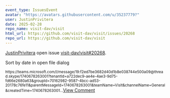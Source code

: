```yaml
---
event_type: IssuesEvent
avatar: "https://avatars.githubusercontent.com/u/35237779?"
user: JustinPrivitera
date: 2025-02-28
repo_name: visit-dav/visit
html_url: https://github.com/visit-dav/visit/issues/20268
repo_url: https://github.com/visit-dav/visit
---
```


<a href='https://github.com/JustinPrivitera' target='_blank'>JustinPrivitera</a> open issue <a href='https://github.com/visit-dav/visit/issues/20268' target='_blank'>visit-dav/visit#20268</a>.

<p>Sort by date in open file dialog</p><small>https://teams.microsoft.com/l/message/19:f2ed7be3682d40d1b8e038744e500a09@thread.skype/1740678263001?tenantId=a722dec9-ae4e-4ae3-9d75-fd66e2680a63&groupId=70162982-9587-4bcc-ad53-20178c76fe11&parentMessageId=1740678263001&teamName=VisIt&channelName=General&createdTime=1740678263001...</small><a href='https://github.com/visit-dav/visit/issues/20268' target='_blank'>View Comment</a>